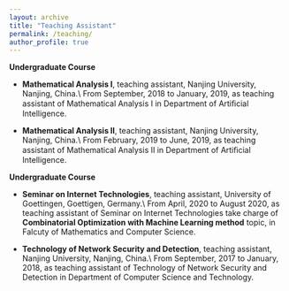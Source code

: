 ```yaml
---
layout: archive
title: "Teaching Assistant"
permalink: /teaching/
author_profile: true
---
```


**Undergraduate Course**

* **Mathematical Analysis I**, teaching assistant, Nanjing University, Nanjing, China.\\
From September, 2018 to January, 2019, as teaching assistant of Mathematical Analysis I in Department of Artiﬁcial Intelligence.

* **Mathematical Analysis II**, teaching assistant, Nanjing University, Nanjing, China.\\
From February, 2019 to June, 2019, as teaching assistant of Mathematical Analysis II in Department of Artiﬁcial Intelligence.

**Undergraduate Course**

* **Seminar on Internet Technologies**, teaching assistant, University of Goettingen, Goettigen, Germany.\\
From April, 2020 to August 2020, as teaching assistant of Seminar on Internet Technologies take charge of **Combinatorial Optimization with Machine Learning method** topic, in Falcuty of Mathematics and Computer Science.

* **Technology of Network Security and Detection**, teaching assistant, Nanjing University, Nanjing, China.\\
From September, 2017 to January, 2018, as teaching assistant of Technology of Network Security and Detection in Department of Computer Science and Technology.


